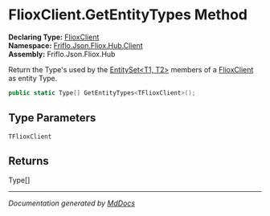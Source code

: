 ﻿<!--  
  <auto-generated>   
    The contents of this file were generated by a tool.  
    Changes to this file may be list if the file is regenerated  
  </auto-generated>   
-->

# FlioxClient.GetEntityTypes Method

**Declaring Type:** [FlioxClient](../index.md)  
**Namespace:** [Friflo.Json.Fliox.Hub.Client](../../index.md)  
**Assembly:** Friflo.Json.Fliox.Hub

Return the Type's used by the [EntitySet\<T1, T2\>](../../EntitySet-2/index.md) members of a [FlioxClient](../index.md) as entity Type. 

```csharp
public static Type[] GetEntityTypes<TFlioxClient>();
```

## Type Parameters

`TFlioxClient`

## Returns

Type\[\]

___

*Documentation generated by [MdDocs](https://github.com/ap0llo/mddocs)*
